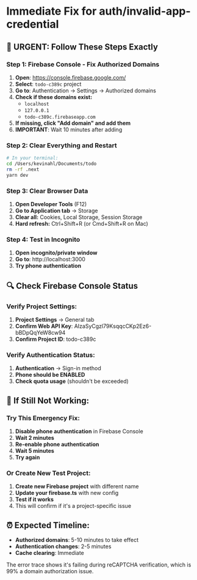 # Immediate Fix for auth/invalid-app-credential

## 🚨 URGENT: Follow These Steps Exactly

### Step 1: Firebase Console - Fix Authorized Domains
1. **Open**: https://console.firebase.google.com/
2. **Select**: `todo-c389c` project
3. **Go to**: Authentication → Settings → Authorized domains
4. **Check if these domains exist:**
   - `localhost`
   - `127.0.0.1`
   - `todo-c389c.firebaseapp.com`
5. **If missing, click "Add domain" and add them**
6. **IMPORTANT**: Wait 10 minutes after adding

### Step 2: Clear Everything and Restart
```bash
# In your terminal:
cd /Users/kevinahl/Documents/todo
rm -rf .next
yarn dev
```

### Step 3: Clear Browser Data
1. **Open Developer Tools** (F12)
2. **Go to Application tab** → Storage
3. **Clear all:** Cookies, Local Storage, Session Storage
4. **Hard refresh:** Ctrl+Shift+R (or Cmd+Shift+R on Mac)

### Step 4: Test in Incognito
1. **Open incognito/private window**
2. **Go to**: http://localhost:3000
3. **Try phone authentication**

## 🔍 Check Firebase Console Status

### Verify Project Settings:
1. **Project Settings** → General tab
2. **Confirm Web API Key**: AIzaSyCgzl79KsqqcCKp2Ez6-bBDpQqYeW8cw94
3. **Confirm Project ID**: todo-c389c

### Verify Authentication Status:
1. **Authentication** → Sign-in method
2. **Phone should be ENABLED**
3. **Check quota usage** (shouldn't be exceeded)

## 🚨 If Still Not Working:

### Try This Emergency Fix:
1. **Disable phone authentication** in Firebase Console
2. **Wait 2 minutes**
3. **Re-enable phone authentication**
4. **Wait 5 minutes**
5. **Try again**

### Or Create New Test Project:
1. **Create new Firebase project** with different name
2. **Update your firebase.ts** with new config
3. **Test if it works**
4. This will confirm if it's a project-specific issue

## ⏰ Expected Timeline:
- **Authorized domains**: 5-10 minutes to take effect
- **Authentication changes**: 2-5 minutes
- **Cache clearing**: Immediate

The error trace shows it's failing during reCAPTCHA verification, which is 99% a domain authorization issue.